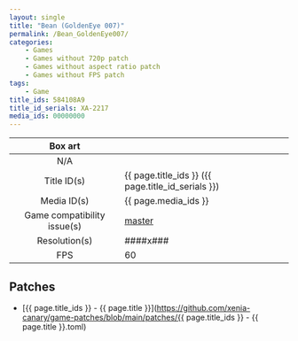 ```yaml
---
layout: single
title: "Bean (GoldenEye 007)"
permalink: /Bean_GoldenEye007/
categories:
    - Games
    - Games without 720p patch
    - Games without aspect ratio patch
    - Games without FPS patch
tags:
    - Game
title_ids: 584108A9
title_id_serials: XA-2217
media_ids: 00000000
---
```


| Box art                     |                                                                                        |
| :-----:                     | :-                                                                                     |
| N/A                         |                                                                                        |
| Title ID(s)                 | {{ page.title_ids }} ({{ page.title_id_serials }})                                     |
| Media ID(s)                 | {{ page.media_ids }}                                                                   |
| Game compatibility issue(s) | [master](https://github.com/xenia-project/game-compatibility/issues/1704)              |
| Resolution(s)               | ####x###                                                                               |
| FPS                         | 60                                                                                     |

## Patches
* [{{ page.title_ids }} - {{ page.title }}](https://github.com/xenia-canary/game-patches/blob/main/patches/{{ page.title_ids }} - {{ page.title }}.toml)

